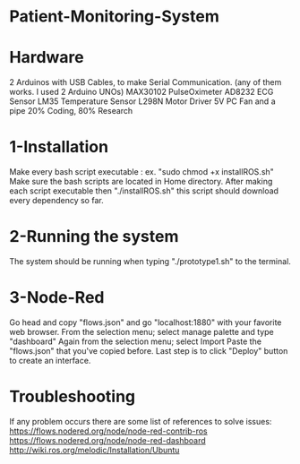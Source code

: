 # Patient-Monitoring-System
# Hardware
  2 Arduinos with USB Cables, to make Serial Communication. (any of them works. I used 2 Arduino UNOs)
  MAX30102 PulseOximeter
  AD8232 ECG Sensor
  LM35 Temperature Sensor
  L298N Motor Driver
  5V PC Fan and a pipe
  20% Coding, 80% Research


# 1-Installation
  Make every bash script executable : ex. "sudo chmod +x installROS.sh"
  Make sure the bash scripts are located in Home directory.
  After making each script executable then "./installROS.sh" this script should download every dependency so far.
  
# 2-Running the system
  The system should be running when typing "./prototype1.sh" to the terminal.
  
# 3-Node-Red
  Go head and copy "flows.json" and go "localhost:1880" with your favorite web browser.
  From the selection menu; select manage palette and type "dashboard"
  Again from the selection menu; select Import
  Paste the "flows.json" that you've copied before.
  Last step is to click "Deploy" button to create an interface.
  
# Troubleshooting
  If any problem occurs there are some list of references to solve issues:
  https://flows.nodered.org/node/node-red-contrib-ros
  https://flows.nodered.org/node/node-red-dashboard
  http://wiki.ros.org/melodic/Installation/Ubuntu
